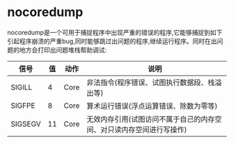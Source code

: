 # nocoredump

nocoredump是一个可用于捕捉程序中出现严重的错误的程序,它能够捕捉到如下引起程序崩溃的严重bug,同时能够跳过出问题的程序,继续运行程序。同时在出问题的地方会打印出问题堆栈帮助调试:
 
    
信号 |  值   |    动作   |   说明
---|---|---|---
SIGILL | 4     |  Core	|    非法指令(程序错误、试图执行数据段、栈溢出等)
SIGFPE  |  8	|      Core	  |  算术运行错误(浮点运算错误、除数为零等)
SIGSEGV	 | 11  |    Core  |   无效内存引用(试图访问不属于自己的内存空间、对只读内存空间进行写操作)
